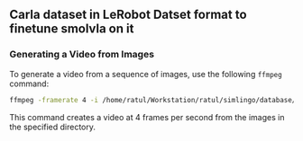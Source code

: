 ## Carla dataset in LeRobot Datset format to finetune smolvla on it


### Generating a Video from Images

To generate a video from a sequence of images, use the following `ffmpeg` command:

```bash
ffmpeg -framerate 4 -i /home/ratul/Workstation/ratul/simlingo/database/simlingo_1_data/data/simlingo/validation_1_scenario/routes_validation/random_weather_seed_2_balanced_150/Town13_Rep0_10_route0_01_11_13_24_48/rgb/%04d.jpg -c:v libx264 -pix_fmt yuv420p /home/ratul/Workstation/ratul/database/lerobot/carla_lerobot/videos/chunk-000/observation.images.main/episode_000000.mp4
```

This command creates a video at 4 frames per second from the images in the specified directory.